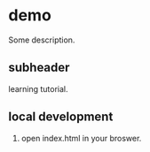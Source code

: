 # demo

Some description.

## subheader

learning tutorial.

## local development

1. open index.html in your broswer.
